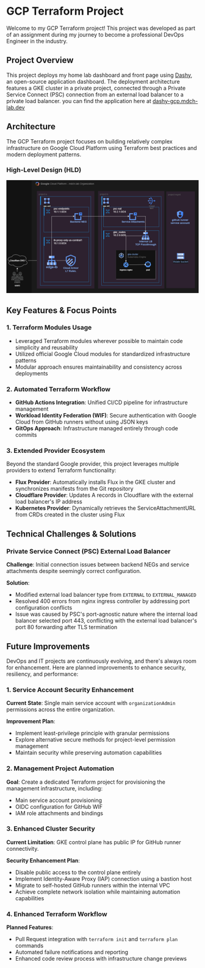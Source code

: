 # GCP Terraform Project

Welcome to my GCP Terraform project! This project was developed as part of an assignment during my journey to become a professional DevOps Engineer in the industry.

## Project Overview

This project deploys my home lab dashboard and front page using [Dashy](https://dashy.to/), an open-source application dashboard. The deployment architecture features a GKE cluster in a private project, connected through a Private Service Connect (PSC) connection from an external load balancer to a private load balancer. you can find the application here at [dashy-gcp.mdch-lab.dev](https://dashy-gcp.mdch-lab.dev)

## Architecture

The GCP Terraform project focuses on building relatively complex infrastructure on Google Cloud Platform using Terraform best practices and modern deployment patterns.

### High-Level Design (HLD)
![alt text](img/gcp-terraform.drawio.png)
## Key Features & Focus Points

### 1. Terraform Modules Usage
- Leveraged Terraform modules wherever possible to maintain code simplicity and reusability
- Utilized official Google Cloud modules for standardized infrastructure patterns
- Modular approach ensures maintainability and consistency across deployments

### 2. Automated Terraform Workflow
- **GitHub Actions Integration**: Unified CI/CD pipeline for infrastructure management
- **Workload Identity Federation (WIF)**: Secure authentication with Google Cloud from GitHub runners without using JSON keys
- **GitOps Approach**: Infrastructure managed entirely through code commits

### 3. Extended Provider Ecosystem
Beyond the standard Google provider, this project leverages multiple providers to extend Terraform functionality:

- **Flux Provider**: Automatically installs Flux in the GKE cluster and synchronizes manifests from the Git repository
- **Cloudflare Provider**: Updates A records in Cloudflare with the external load balancer's IP address
- **Kubernetes Provider**: Dynamically retrieves the ServiceAttachmentURL from CRDs created in the cluster using Flux

## Technical Challenges & Solutions

### Private Service Connect (PSC) External Load Balancer
**Challenge**: Initial connection issues between backend NEGs and service attachments despite seemingly correct configuration.

**Solution**: 
- Modified external load balancer type from `EXTERNAL` to `EXTERNAL_MANAGED`
- Resolved 400 errors from nginx ingress controller by addressing port configuration conflicts
- Issue was caused by PSC's port-agnostic nature where the internal load balancer selected port 443, conflicting with the external load balancer's port 80 forwarding after TLS termination

## Future Improvements

DevOps and IT projects are continuously evolving, and there's always room for enhancement. Here are planned improvements to enhance security, resiliency, and performance:

### 1. Service Account Security Enhancement
**Current State**: Single main service account with `organizationAdmin` permissions across the entire organization.

**Improvement Plan**: 
- Implement least-privilege principle with granular permissions
- Explore alternative secure methods for project-level permission management
- Maintain security while preserving automation capabilities

### 2. Management Project Automation
**Goal**: Create a dedicated Terraform project for provisioning the management infrastructure, including:
- Main service account provisioning
- OIDC configuration for GitHub WIF
- IAM role attachments and bindings

### 3. Enhanced Cluster Security
**Current Limitation**: GKE control plane has public IP for GitHub runner connectivity.

**Security Enhancement Plan**:
- Disable public access to the control plane entirely
- Implement Identity-Aware Proxy (IAP) connection using a bastion host
- Migrate to self-hosted GitHub runners within the internal VPC
- Achieve complete network isolation while maintaining automation capabilities

### 4. Enhanced Terraform Workflow
**Planned Features**:
- Pull Request integration with `terraform init` and `terraform plan` commands
- Automated failure notifications and reporting
- Enhanced code review process with infrastructure change previews